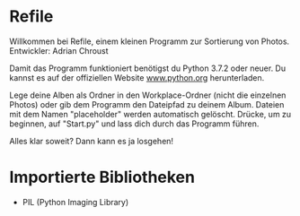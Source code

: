 # Refile
Willkommen bei Refile, einem kleinen Programm zur Sortierung von Photos.
Entwickler: Adrian Chroust

Damit das Programm funktioniert benötigst du Python 3.7.2 oder neuer.
Du kannst es auf der offiziellen Website www.python.org herunterladen.

Lege deine Alben als Ordner in den Workplace-Ordner (nicht die einzelnen Photos) oder gib dem Programm den Dateipfad zu deinem Album.
Dateien mit dem Namen "placeholder" werden automatisch gelöscht.
Drücke, um zu beginnen, auf "Start.py" und lass dich durch das Programm führen.

Alles klar soweit?
Dann kann es ja losgehen!

# Importierte Bibliotheken
- PIL (Python Imaging Library)
